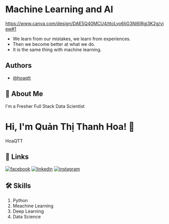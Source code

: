 
# **Machine Learning and AI**

https://www.canva.com/design/DAE5Q40MCU4/ttoLyo6IjG3NI6lRgj3K2g/view#1
- We learn from our mistakes, we learn from experiences. 
- Then we become better at what we do. 
- It is the same thing with machine learning.
## Authors

- [@hoaqtt](https://github.com/)
## 🚀 About Me
I'm a Fresher Full Stack Data Scientist


# Hi, I'm Quản Thị Thanh Hoa! 👋
HoaQTT

## 🔗 Links
[![facebook](https://img.shields.io/badge/Facebook-1877F2?style=for-the-badge&logo=facebook&logoColor=white)](https://www.facebook.com/Nh.Thanh.Hoa/)
[![linkedin](https://img.shields.io/badge/linkedin-0A66C2?style=for-the-badge&logo=linkedin&logoColor=white)](https://www.linkedin.com/in/thanh-hoa-quan-thi-863111237/)
[![instagram](https://img.shields.io/badge/Instagram-E4405F?style=for-the-badge&logo=instagram&logoColor=white)](https://www.instagram.com/sarahs.mim/)


## 🛠 Skills
1. Python
2. Meachine Learning
3. Deep Learning
4. Data Science

